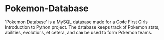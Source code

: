 # Pokemon-Database
'Pokemon Database' is a MySQL database made for a Code First Girls Introduction to Python project.
The database keeps track of Pokemon stats, abilities, evolutions, et cetera, and can be used to form Pokemon teams.
